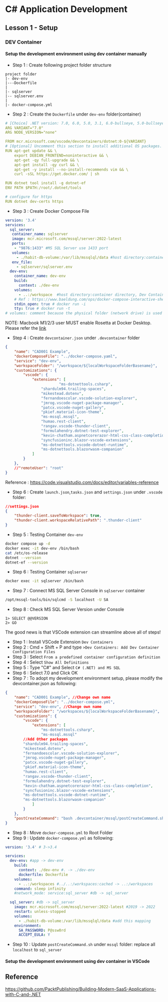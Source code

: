 # C# Application Development
## Lesson 1 - Setup
### DEV Container
<Content>

#### Setup the development environment using dev container manually
* Step 1 : Create following project folder structure
```
project folder
|- dev-env
|---Dockerfile
|
|- sqlserver
|-- sqlserver.env
|
|- docker-compose.yml
```

* Step 2 : Create the `Dockerfile` under `dev-env` folder(container)
```yml
# [Choice] .NET version: 7.0, 6.0, 5.0, 3.1, 6.0-bullseye, 5.0-bullseye, 3.1-bullseye, 6.0-focal, 5.0-focal, 3.1-focal
ARG VARIANT="7.0"
ARG NODE_VERSION="none"

FROM mcr.microsoft.com/vscode/devcontainers/dotnet:0-${VARIANT}
# [Optional] Uncomment this section to install additional OS packages.
RUN apt-get update && \
    export DEBIAN_FRONTEND=noninteractive && \
    apt-get -qy full-upgrade && \
    apt-get install -qy curl && \
    apt-get -y install --no-install-recommends vim && \
    curl -sSL https://get.docker.com/ | sh

RUN dotnet tool install -g dotnet-ef
ENV PATH $PATH:/root/.dotnet/tools

# configure for https
RUN dotnet dev-certs https
```

* Step 3 : Create Docker Compose File
```yml
version: '3.4'
services:
  sql_server:
   container_name: sqlserver
   image: mcr.microsoft.com/mssql/server:2022-latest
   ports:
    - "9876:1433" #MS SQL Server use 1433 port
   volumes:
     - ./habit-db-volume:/var/lib/mssqlql/data #host directory:container directory
   env_file:
     - sqlserver/sqlserver.env
  dev-env:
    container_name: dev-env
    build:
      context: ./dev-env
    volumes:
      - ..:/workspace  #host directory:container directory, Dev Container has set workspace directory is "workspace"
    # Ref : https://www.baeldung.com/ops/docker-compose-interactive-shell
    stdin_open: true # docker run -i
    tty: true # docker run -t
# volumes: comment because the physical folder (network drive) is used here. It can be maintained easily (even expand volumes and backup)
```
NOTE: Macbook M1/2/3 user MUST enable Rosetta at Docker Desktop. Please refer the [link](https://stackoverflow.com/questions/66662820/m1-docker-preview-and-keycloak-images-platform-linux-amd64-does-not-match-th)

* Step 4 : Create `devcontainer.json` under `.devcontainer` folder
```json
{
	"name": "CAD001 Example",
	"dockerComposeFile": "../docker-compose.yaml",
	"service": "dev-env",
	"workspaceFolder": "/workspace/${localWorkspaceFolderBasename}",
	"customizations": {
		"vscode": {
			"extensions": [
				        "ms-dotnettools.csharp",
                "shardulm94.trailing-spaces",
                "mikestead.dotenv",
                "fernandoescolar.vscode-solution-explorer",
                "jmrog.vscode-nuget-package-manager",
                "patcx.vscode-nuget-gallery",
                "pkief.material-icon-theme",
                "ms-mssql.mssql",
                "humao.rest-client",
                "rangav.vscode-thunder-client",
                "formulahendry.dotnet-test-explorer",
                "kevin-chatham.aspnetcorerazor-html-css-class-completion",
                "syncfusioninc.blazor-vscode-extensions",
                "ms-dotnettools.vscode-dotnet-runtime",
                "ms-dotnettools.blazorwasm-companion"
			]
		}
	},
	//"remoteUser": "root"
}

```
Reference : https://code.visualstudio.com/docs/editor/variables-reference

* Step 6 : Create `launch.json`,`tasks.json` and `settings.json` under `.vscode` folder:
```json
//settings.json
{
    "thunder-client.saveToWorkspace": true,
    "thunder-client.workspaceRelativePath": ".thunder-client"
}
```

* Step 5 : Testing Container `dev-env`
```bash
docker compose up -d
docker exec -it dev-env /bin/bash
cat /etc/os-release
dotnet --version
dotnet-ef --version

```

* Step 6 : Testing Container `sqlserver`
```bash
docker exec -it sqlserver /bin/bash
```

* Step 7 : Connect MS SQL Server Console in `sqlserver` container
```bash
/opt/mssql-tools/bin/sqlcmd -S localhost -U SA
```

* Step 8 : Check MS SQL Server Version under Console
```shell
1> SELECT @@VERSION
2> GO
```

The good news is that VSCode extension can streamline above all of steps!
* Step 1 : Install VSCode Extension `Dev Containers`
* Step 2 : Cmd + Shift + P and type `>Dev Containers: Add Dev Container Configuration Files`
* Step 3 : Select `From a predefined container configuration definition`
* Step 4 : Select `Show All Definitions`
* Step 5 : Type "C#" and Select `C# (.NET) and MS SQL`
* Step 6 : Select 7.0 and Click OK
* Step 7 : To adopt my development environment setup, please modify the devcontainer.json as following:
```json
{
	"name": "CAD001 Example", //Change own name
	"dockerComposeFile": "../docker-compose.yml",
	"service": "dev-env", //Change own name
	"workspaceFolder": "/workspaces/${localWorkspaceFolderBasename}",
	"customizations": {
		"vscode": {	
			"extensions": [
				"ms-dotnettools.csharp",
				"ms-mssql.mssql"
        //Add Other packages
        "shardulm94.trailing-spaces",
        "mikestead.dotenv",
        "fernandoescolar.vscode-solution-explorer",
        "jmrog.vscode-nuget-package-manager",
        "patcx.vscode-nuget-gallery",
        "pkief.material-icon-theme",
        "humao.rest-client",
        "rangav.vscode-thunder-client",
        "formulahendry.dotnet-test-explorer",
        "kevin-chatham.aspnetcorerazor-html-css-class-completion",
        "syncfusioninc.blazor-vscode-extensions",
        "ms-dotnettools.vscode-dotnet-runtime",
        "ms-dotnettools.blazorwasm-companion"
			]
		}
	},
	"postCreateCommand": "bash .devcontainer/mssql/postCreateCommand.sh 'P@ssw0rd' './bin/Debug/' './.devcontainer/mssql/'"
}
```
* Step 8 : Move `docker-compose.yml` to Root Folder
* Step 9 : Update `docker-compose.yml` as following:
```yml
version: '3.4' # 3->3.4

services:
  dev-env: #app -> dev-env
    build: 
      context: ./dev-env #. -> ./dev-env
      dockerfile: Dockerfile
    volumes:
      - ..:/workspaces #../..:/workspaces:cached -> ..:/workspaces
    command: sleep infinity
    #network_mode: service:sql_server #db -> sql_server

  sql_server: #db -> sql_server
    image: mcr.microsoft.com/mssql/server:2022-latest #2019 -> 2022
    restart: unless-stopped
    volumes:
      - ./habit-db-volume:/var/lib/mssqlql/data #add this mapping
    environment:
      SA_PASSWORD: P@ssw0rd
      ACCEPT_EULA: Y
```
 * Step 10 : Update `postCreateCommand.sh` under `mssql` folder: replace all `localhost` to `sql_server`

#### Setup the development environment using dev container in VSCode

## Reference
https://github.com/PacktPublishing/Building-Modern-SaaS-Applications-with-C-and-.NET
